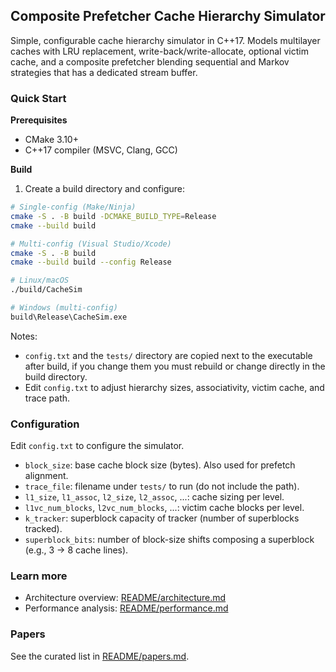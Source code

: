 ## Composite Prefetcher Cache Hierarchy Simulator

Simple, configurable cache hierarchy simulator in C++17. Models multilayer caches with LRU replacement, write-back/write-allocate, optional victim cache, and a composite prefetcher blending sequential and Markov strategies that has a dedicated stream buffer.

### Quick Start

**Prerequisites**
- CMake 3.10+
- C++17 compiler (MSVC, Clang, GCC)

**Build**
1. Create a build directory and configure:

```bash
# Single-config (Make/Ninja)
cmake -S . -B build -DCMAKE_BUILD_TYPE=Release
cmake --build build

# Multi-config (Visual Studio/Xcode)
cmake -S . -B build
cmake --build build --config Release

# Linux/macOS
./build/CacheSim

# Windows (multi-config)
build\Release\CacheSim.exe
```
Notes:
- `config.txt` and the `tests/` directory are copied next to the executable after build, if you change them you must rebuild or change directly in the build directory.
- Edit `config.txt` to adjust hierarchy sizes, associativity, victim cache, and trace path.

### Configuration

Edit `config.txt` to configure the simulator.

- `block_size`: base cache block size (bytes). Also used for prefetch alignment.
- `trace_file`: filename under `tests/` to run (do not include the path).
- `l1_size`, `l1_assoc`, `l2_size`, `l2_assoc`, ...: cache sizing per level.
- `l1vc_num_blocks`, `l2vc_num_blocks`, ...: victim cache blocks per level.
- `k_tracker`: superblock capacity of tracker (number of superblocks tracked).
- `superblock_bits`: number of block-size shifts composing a superblock (e.g., 3 → 8 cache lines).

### Learn more
- Architecture overview: [README/architecture.md](README/architecture.md)
- Performance analysis: [README/performance.md](README/performance.md)

### Papers

See the curated list in [README/papers.md](README/papers.md).
